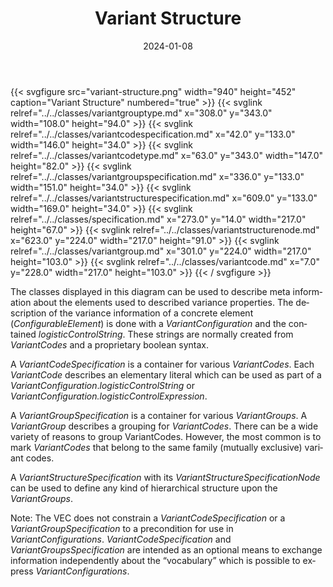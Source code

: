 ﻿---
title: Variant Structure
toc: false
type: specs
layout: diagram
date: "2024-01-08"
draft: false
specification: VEC
version: 2.1.0
documentType: "Recommendation"
elementType: Diagram
classes:
  - VariantGroupType
  - VariantCodeSpecification
  - VariantCodeType
  - VariantGroupSpecification
  - VariantStructureSpecification
  - Specification
  - VariantStructureNode
  - VariantGroup
  - VariantCode
menu:
  VEC-2.1.0:    
    parent: key-concepts
    identifier: key-concepts/variant-structure
    weight: 1001004 

# Prev/next pager order (if `docs_section_pager` enabled in `params.toml`)
weight: 1001004
---
{{< svgfigure src="variant-structure.png" width="940" height="452" caption="Variant Structure" numbered="true" >}}
  {{< svglink relref="../../classes/variantgrouptype.md" x="308.0" y="343.0" width="108.0" height="94.0" >}}
  {{< svglink relref="../../classes/variantcodespecification.md" x="42.0" y="133.0" width="146.0" height="34.0" >}}
  {{< svglink relref="../../classes/variantcodetype.md" x="63.0" y="343.0" width="147.0" height="82.0" >}}
  {{< svglink relref="../../classes/variantgroupspecification.md" x="336.0" y="133.0" width="151.0" height="34.0" >}}
  {{< svglink relref="../../classes/variantstructurespecification.md" x="609.0" y="133.0" width="169.0" height="34.0" >}}
  {{< svglink relref="../../classes/specification.md" x="273.0" y="14.0" width="217.0" height="67.0" >}}
  {{< svglink relref="../../classes/variantstructurenode.md" x="623.0" y="224.0" width="217.0" height="91.0" >}}
  {{< svglink relref="../../classes/variantgroup.md" x="301.0" y="224.0" width="217.0" height="103.0" >}}
  {{< svglink relref="../../classes/variantcode.md" x="7.0" y="228.0" width="217.0" height="103.0" >}}
{{< / svgfigure >}}
<p> <span lang="EN-GB">The classes displayed in this diagram can be used to describe meta information about the elements used to described variance properties. The description of the variance information of a concrete element (<i>ConfigurableElement</i>) is done with a <i>VariantConfiguration </i>and the contained <i>logisticControlString</i>. These strings are normally created from <i>VariantCodes</i> and a proprietary boolean syntax. </span>      </p>      <p> <span lang="EN-GB">A <i>VariantCodeSpecification</i> is a container for various <i>VariantCodes</i>. Each <i>VariantCode</i> describes an elementary literal which can be used as part of a <i>VariantConfiguration</i>.<i>logisticControlString</i> or <i>VariantConfiguration.logisticControlExpression</i>.</span>      </p>      <p> <span lang="EN-US">A <i>VariantGroupSpecification</i> is a container for various <i>VariantGroups</i>. A <i>VariantGroup</i> describes a grouping for <i>VariantCodes</i>. There can be a wide variety of reasons to group VariantCodes. However, the most common is to mark <i>VariantCodes</i> that belong to the same family (mutually exclusive) variant codes. </span>      </p>      <p> A <i>VariantStructureSpecification </i>with its <i>VariantStructureSpecificationNode</i> can be used to define any kind of hierarchical structure upon the <i>VariantGroups</i>.      </p>      <p> <span lang="EN-US">Note: The VEC does not constrain a <i>VariantCodeSpecification</i> or a <i>VariantGroup­Specification</i> to a precondition for use in <i>VariantConfigurations</i>. <i>VariantCodeSpecification</i> and <i>VariantGroupsSpecification</i> are intended as an optional means to exchange information independently about the &ldquo;vocabulary&rdquo; which is possible to express <i>VariantConfigurations</i></span><span lang="EN-GB">.</span>      </p>